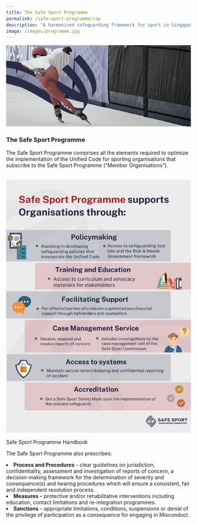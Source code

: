 ```yaml
---
title: The Safe Sport Programme
permalink: /safe-sport-programme/ssp
description: "A harmonised safeguarding framework for sport in Singapore "
image: /images/programme.jpg
---
```

![Alt text for image on Isomer site](/images/programme.jpg)

### The Safe Sport Programme
 
The Safe Sport Programme comprises all the elements required to optimize the implementation of the Unified Code for sporting organisations that subscribe to the Safe Sport Programme (“Member Organisations”).
<br><br>

![](/images/Safe%20Sport%20Programme.png)

Safe Sport Programme Handbook

The Safe Sport Programme also prescribes:

<li><b>Process and Procedures</b> - clear guidelines on jurisdiction, confidentiality, assessment and
investigation of reports of concern, a decision-making framework for the determination of severity and consequence(s) and hearing procedures which will ensure a consistent, fair and independent resolution process. </li>
<li><b>Measures</b> – protective and/or rehabilitative interventions including education, contact limitations and re-integration programmes.</li>
<li><b>Sanctions</b> – appropriate limitations, conditions, suspensions or denial of the privilege of
participation as a consequence for engaging in Misconduct.</li>
